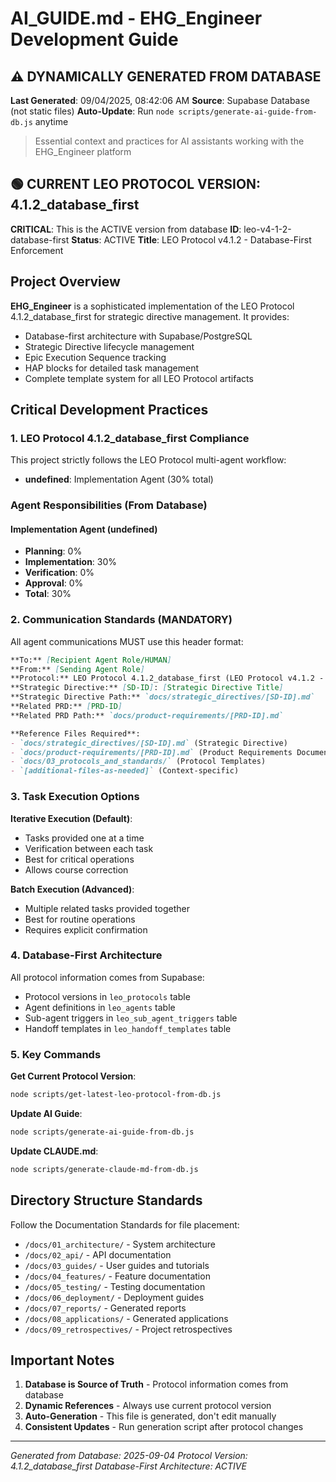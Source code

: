 # AI_GUIDE.md - EHG_Engineer Development Guide

## ⚠️ DYNAMICALLY GENERATED FROM DATABASE
**Last Generated**: 09/04/2025, 08:42:06 AM
**Source**: Supabase Database (not static files)
**Auto-Update**: Run `node scripts/generate-ai-guide-from-db.js` anytime

> Essential context and practices for AI assistants working with the EHG_Engineer platform

## 🟢 CURRENT LEO PROTOCOL VERSION: 4.1.2_database_first

**CRITICAL**: This is the ACTIVE version from database
**ID**: leo-v4-1-2-database-first
**Status**: ACTIVE
**Title**: LEO Protocol v4.1.2 - Database-First Enforcement

## Project Overview

**EHG_Engineer** is a sophisticated implementation of the LEO Protocol 4.1.2_database_first for strategic directive management. It provides:
- Database-first architecture with Supabase/PostgreSQL
- Strategic Directive lifecycle management
- Epic Execution Sequence tracking
- HAP blocks for detailed task management
- Complete template system for all LEO Protocol artifacts

## Critical Development Practices

### 1. LEO Protocol 4.1.2_database_first Compliance

This project strictly follows the LEO Protocol multi-agent workflow:
- **undefined**: Implementation Agent (30% total)

### Agent Responsibilities (From Database)

#### Implementation Agent (undefined)
- **Planning**: 0%
- **Implementation**: 30%
- **Verification**: 0%
- **Approval**: 0%
- **Total**: 30%

### 2. Communication Standards (MANDATORY)

All agent communications MUST use this header format:

```markdown
**To:** [Recipient Agent Role/HUMAN]
**From:** [Sending Agent Role]  
**Protocol:** LEO Protocol 4.1.2_database_first (LEO Protocol v4.1.2 - Database-First Enforcement)
**Strategic Directive:** [SD-ID]: [Strategic Directive Title]
**Strategic Directive Path:** `docs/strategic_directives/[SD-ID].md`
**Related PRD:** [PRD-ID]
**Related PRD Path:** `docs/product-requirements/[PRD-ID].md`

**Reference Files Required**:
- `docs/strategic_directives/[SD-ID].md` (Strategic Directive)
- `docs/product-requirements/[PRD-ID].md` (Product Requirements Document)
- `docs/03_protocols_and_standards/` (Protocol Templates)
- `[additional-files-as-needed]` (Context-specific)
```

### 3. Task Execution Options

**Iterative Execution (Default)**:
- Tasks provided one at a time
- Verification between each task
- Best for critical operations
- Allows course correction

**Batch Execution (Advanced)**:
- Multiple related tasks provided together
- Best for routine operations
- Requires explicit confirmation

### 4. Database-First Architecture

All protocol information comes from Supabase:
- Protocol versions in `leo_protocols` table
- Agent definitions in `leo_agents` table
- Sub-agent triggers in `leo_sub_agent_triggers` table
- Handoff templates in `leo_handoff_templates` table

### 5. Key Commands

**Get Current Protocol Version**:
```bash
node scripts/get-latest-leo-protocol-from-db.js
```

**Update AI Guide**:
```bash
node scripts/generate-ai-guide-from-db.js
```

**Update CLAUDE.md**:
```bash
node scripts/generate-claude-md-from-db.js
```

## Directory Structure Standards

Follow the Documentation Standards for file placement:

- `/docs/01_architecture/` - System architecture
- `/docs/02_api/` - API documentation
- `/docs/03_guides/` - User guides and tutorials
- `/docs/04_features/` - Feature documentation
- `/docs/05_testing/` - Testing documentation
- `/docs/06_deployment/` - Deployment guides
- `/docs/07_reports/` - Generated reports
- `/docs/08_applications/` - Generated applications
- `/docs/09_retrospectives/` - Project retrospectives

## Important Notes

1. **Database is Source of Truth** - Protocol information comes from database
2. **Dynamic References** - Always use current protocol version
3. **Auto-Generation** - This file is generated, don't edit manually
4. **Consistent Updates** - Run generation script after protocol changes

---

*Generated from Database: 2025-09-04*
*Protocol Version: 4.1.2_database_first*
*Database-First Architecture: ACTIVE*